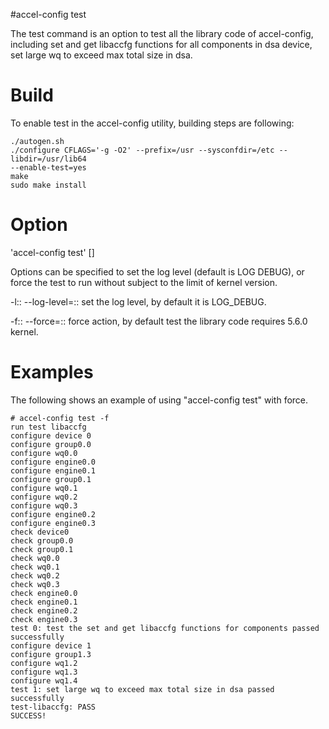 #accel-config test

The test command is an option to test all the library code of accel-config,
including set and get libaccfg functions for all components in dsa device, set
large wq to exceed max total size in dsa.

Build
=====
To enable test in the accel-config utility, building steps are following:

```
./autogen.sh
./configure CFLAGS='-g -O2' --prefix=/usr --sysconfdir=/etc --libdir=/usr/lib64
--enable-test=yes
make
sudo make install
```

Option
======
'accel-config test' [<options>]

Options can be specified to set the log level (default is LOG DEBUG), or force
the test to run without subject to the limit of kernel version.

-l::
--log-level=::
	set the log level, by default it is LOG_DEBUG.

-f::
--force=::
	force action, by default test the library code requires 5.6.0 kernel.

Examples
========
The following shows an example of using "accel-config test" with force.

```
# accel-config test -f
run test libaccfg
configure device 0
configure group0.0
configure wq0.0
configure engine0.0
configure engine0.1
configure group0.1
configure wq0.1
configure wq0.2
configure wq0.3
configure engine0.2
configure engine0.3
check device0
check group0.0
check group0.1
check wq0.0
check wq0.1
check wq0.2
check wq0.3
check engine0.0
check engine0.1
check engine0.2
check engine0.3
test 0: test the set and get libaccfg functions for components passed successfully
configure device 1
configure group1.3
configure wq1.2
configure wq1.3
configure wq1.4
test 1: set large wq to exceed max total size in dsa passed successfully
test-libaccfg: PASS
SUCCESS!
```
